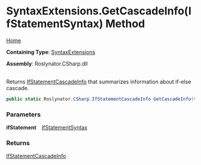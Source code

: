 # SyntaxExtensions\.GetCascadeInfo\(IfStatementSyntax\) Method

[Home](../../../../README.md)

**Containing Type**: [SyntaxExtensions](../README.md)

**Assembly**: Roslynator\.CSharp\.dll

\
Returns [IfStatementCascadeInfo](../../IfStatementCascadeInfo/README.md) that summarizes information about if\-else cascade\.

```csharp
public static Roslynator.CSharp.IfStatementCascadeInfo GetCascadeInfo(this Microsoft.CodeAnalysis.CSharp.Syntax.IfStatementSyntax ifStatement)
```

### Parameters

**ifStatement** &ensp; [IfStatementSyntax](https://docs.microsoft.com/en-us/dotnet/api/microsoft.codeanalysis.csharp.syntax.ifstatementsyntax)

### Returns

[IfStatementCascadeInfo](../../IfStatementCascadeInfo/README.md)

